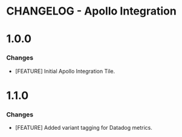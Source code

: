 # CHANGELOG - Apollo Integration

1.0.0
==================
### Changes

* [FEATURE] Initial Apollo Integration Tile.

1.1.0
==================
### Changes

* [FEATURE] Added variant tagging for Datadog metrics.

